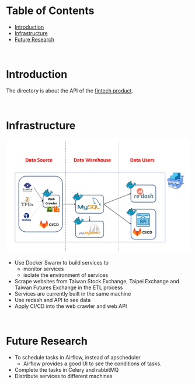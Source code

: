 <!-- omit in toc -->
# Table of Contents
- [Introduction](#introduction)
- [Infrastructure](#infrastructure)
- [Future Research](#future-research)


<br />

# Introduction

The directory is about the API of the [fintech product](https://github.com/CWJ-K/fintech_product).

<br />


# Infrastructure
![infrastructure](infrastructure.JPG)

* Use Docker Swarm to build services to
  * monitor services
  * isolate the environment of services
* Scrape websites from Taiwan Stock Exchange, Taipei Exchange and Taiwan Futures Exchange in the ETL process
* Services are currently built in the same machine
* Use redash and API to see data
* Apply CI/CD into the web crawler and web API


<br />

# Future Research
* To schedule tasks in Airflow, instead of apscheduler
  * Airflow provides a good UI to see the conditions of tasks.
* Complete the tasks in Celery and rabbitMQ
* Distribute services to different machines